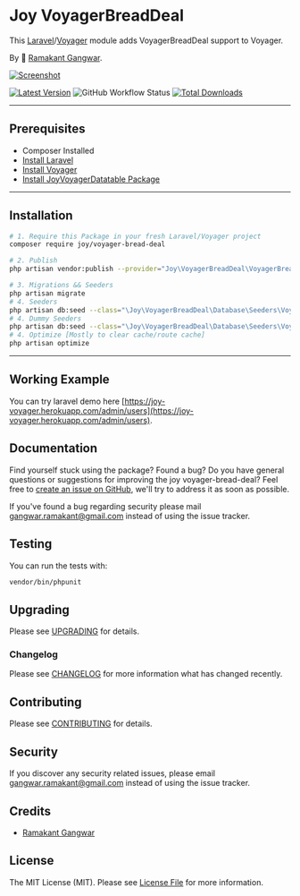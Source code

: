 # Joy VoyagerBreadDeal

This [Laravel](https://laravel.com/)/[Voyager](https://voyager.devdojo.com/) module adds VoyagerBreadDeal support to Voyager.

By 🐼 [Ramakant Gangwar](https://github.com/rxcod9).

[![Screenshot](https://raw.githubusercontent.com/rxcod9/joy-voyager-bread-deal/main/cover.jpg)](https://joy-voyager.herokuapp.com/)

[![Latest Version](https://img.shields.io/github/v/release/rxcod9/joy-voyager-bread-deal?style=flat-square)](https://github.com/rxcod9/joy-voyager-bread-deal/releases)
![GitHub Workflow Status](https://img.shields.io/github/workflow/status/rxcod9/joy-voyager-bread-deal/run-tests?label=tests)
[![Total Downloads](https://img.shields.io/packagist/dt/joy/voyager-bread-deal.svg?style=flat-square)](https://packagist.org/packages/joy/voyager-bread-deal)

---

## Prerequisites

*   Composer Installed
*   [Install Laravel](https://laravel.com/docs/installation)
*   [Install Voyager](https://github.com/the-control-group/voyager)
*   [Install JoyVoyagerDatatable Package](https://github.com/rxcod9/joy-voyager-datatable)

---

## Installation

```bash
# 1. Require this Package in your fresh Laravel/Voyager project
composer require joy/voyager-bread-deal

# 2. Publish
php artisan vendor:publish --provider="Joy\VoyagerBreadDeal\VoyagerBreadDealServiceProvider" --force

# 3. Migrations && Seeders
php artisan migrate
# 4. Seeders
php artisan db:seed --class="\Joy\VoyagerBreadDeal\Database\Seeders\VoyagerDatabaseSeeder" --force
# 4. Dummy Seeders
php artisan db:seed --class="\Joy\VoyagerBreadDeal\Database\Seeders\VoyagerDummyDatabaseSeeder" --force
# 4. Optimize [Mostly to clear cache/route cache]
php artisan optimize
```

---


## Working Example

You can try laravel demo here [https://joy-voyager.herokuapp.com/admin/users](https://joy-voyager.herokuapp.com/admin/users).

## Documentation

Find yourself stuck using the package? Found a bug? Do you have general questions or suggestions for improving the joy voyager-bread-deal? Feel free to [create an issue on GitHub](https://github.com/rxcod9/joy-voyager-bread-deal/issues), we'll try to address it as soon as possible.

If you've found a bug regarding security please mail [gangwar.ramakant@gmail.com](mailto:gangwar.ramakant@gmail.com) instead of using the issue tracker.

## Testing

You can run the tests with:

```bash
vendor/bin/phpunit
```

## Upgrading

Please see [UPGRADING](UPGRADING.md) for details.

### Changelog

Please see [CHANGELOG](CHANGELOG.md) for more information what has changed recently.

## Contributing

Please see [CONTRIBUTING](CONTRIBUTING.md) for details.

## Security

If you discover any security related issues, please email [gangwar.ramakant@gmail.com](mailto:gangwar.ramakant@gmail.com) instead of using the issue tracker.

## Credits

- [Ramakant Gangwar](https://github.com/rxcod9)

## License

The MIT License (MIT). Please see [License File](LICENSE.md) for more information.
